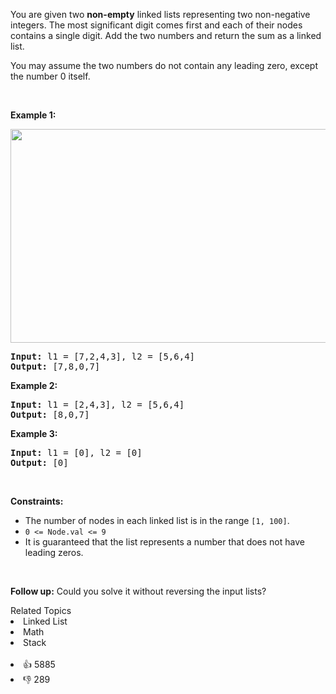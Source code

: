 <p>You are given two <strong>non-empty</strong> linked lists representing two non-negative integers. The most significant digit comes first and each of their nodes contains a single digit. Add the two numbers and return the sum as a linked list.</p>

<p>You may assume the two numbers do not contain any leading zero, except the number 0 itself.</p>

<p>&nbsp;</p> 
<p><strong class="example">Example 1:</strong></p> 
<img alt="" src="https://assets.leetcode.com/uploads/2021/04/09/sumii-linked-list.jpg" style="width: 523px; height: 342px;" /> 
<pre>
<strong>Input:</strong> l1 = [7,2,4,3], l2 = [5,6,4]
<strong>Output:</strong> [7,8,0,7]
</pre>

<p><strong class="example">Example 2:</strong></p>

<pre>
<strong>Input:</strong> l1 = [2,4,3], l2 = [5,6,4]
<strong>Output:</strong> [8,0,7]
</pre>

<p><strong class="example">Example 3:</strong></p>

<pre>
<strong>Input:</strong> l1 = [0], l2 = [0]
<strong>Output:</strong> [0]
</pre>

<p>&nbsp;</p> 
<p><strong>Constraints:</strong></p>

<ul> 
 <li>The number of nodes in each linked list is in the range <code>[1, 100]</code>.</li> 
 <li><code>0 &lt;= Node.val &lt;= 9</code></li> 
 <li>It is guaranteed that the list represents a number that does not have leading zeros.</li> 
</ul>

<p>&nbsp;</p> 
<p><strong>Follow up:</strong>&nbsp;Could you solve it without reversing the input lists?</p>

<div><div>Related Topics</div><div><li>Linked List</li><li>Math</li><li>Stack</li></div></div><br><div><li>👍 5885</li><li>👎 289</li></div>